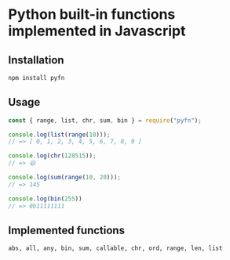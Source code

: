 # Python built-in functions implemented in Javascript

## Installation

```bash
npm install pyfn
```

## Usage

```js
const { range, list, chr, sum, bin } = require("pyfn");

console.log(list(range(10)));
// => [ 0, 1, 2, 3, 4, 5, 6, 7, 8, 9 ]

console.log(chr(128515));
// => 😃

console.log(sum(range(10, 20)));
// => 145

console.log(bin(255))
// => 0b11111111
```

## Implemented functions

`abs, all, any, bin, sum, callable, chr, ord, range, len, list`
